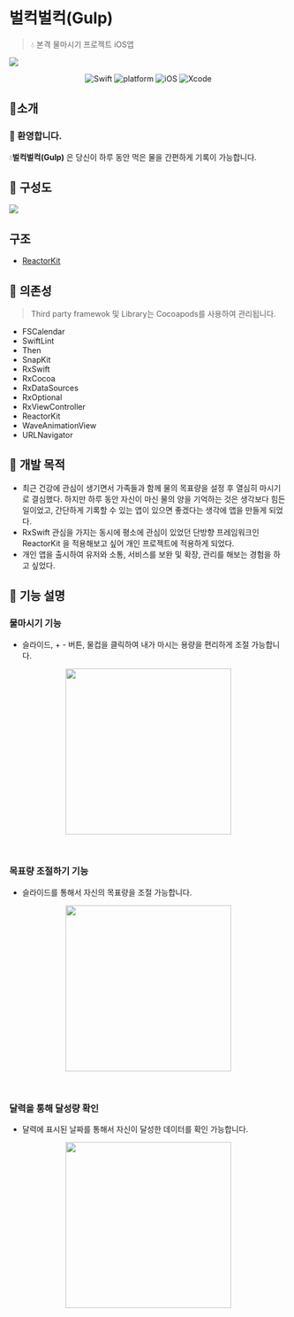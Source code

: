# 벌컥벌컥(Gulp)
> 💧 본격 물마시기 프로젝트 iOS앱

<img src="https://user-images.githubusercontent.com/59601439/115199996-bd370800-a12e-11eb-8f70-bc1ab0a0c97d.PNG">

<p align="center">
  <img alt="Swift" src="https://img.shields.io/badge/Swift-5.2-orange.svg">
  <img alt="platform" src="https://img.shields.io/badge/platform-iOS-lightgrey">
  <img alt="iOS" src="https://img.shields.io/badge/iOS-14.1%2B-yellow">
  <img alt="Xcode" src="https://img.shields.io/badge/xcode-12.5-blue">
</p>

## 📝소개
### 👋 환영합니다.
💧**벌컥벌컥(Gulp)** 은 당신이 하루 동안 먹은 물을 간편하게 기록이 가능합니다.

## 🔎 구성도
<img src="https://user-images.githubusercontent.com/59601439/115507144-b3401100-a2b6-11eb-851f-004131149e61.png">

## 구조
- [ReactorKit](https://github.com/ReactorKit/ReactorKit)

## 📕 의존성
> Third party framewok 및 Library는 Cocoapods를 사용하여 관리됩니다.

- FSCalendar
- SwiftLint
- Then
- SnapKit
- RxSwift
- RxCocoa
- RxDataSources
- RxOptional
- RxViewController
- ReactorKit
- WaveAnimationView
- URLNavigator

## 🏃 개발 목적
- 최근 건강에 관심이 생기면서 가족들과 함께 물의 목표량을 설정 후 열심히 마시기로 결심했다. 하지만 하루 동안 자신이 마신 물의 양을 기억하는 것은 생각보다 힘든 일이었고, 간단하게 기록할 수 있는 앱이 있으면 좋겠다는 생각에 앱을 만들게 되었다.
- RxSwift 관심을 가지는 동시에 평소에 관심이 있었던 단방향 프레임워크인 ReactorKit 을 적용해보고 싶어 개인 프로젝트에 적용하게 되었다.
- 개인 앱을 출시하여 유저와 소통, 서비스를 보완 및 확장, 관리를 해보는 경험을 하고 싶었다.

## 🔫 기능 설명
### 물마시기 기능
- 슬라이드, + - 버튼, 물컵을 클릭하여 내가 마시는 용량을 편리하게 조절 가능합니다.
<p align="center">
<img src="https://user-images.githubusercontent.com/59601439/119791869-2d942e80-bf10-11eb-86a8-93b1774e49a0.GIF" width="300" /> 
</p>
<br>

### 목표량 조절하기 기능
- 슬라이드를 통해서 자신의 목표량을 조절 가능합니다.
<p align="center">
<img src="https://user-images.githubusercontent.com/59601439/119791864-2c630180-bf10-11eb-8e2a-db2b42b6dfb1.GIF" width="300" />
</p>
<br>

### 달력을 통해 달성량 확인
- 달력에 표시된 날짜를 통해서 자신이 달성한 데이터를 확인 가능합니다.
<p align="center">
<img src="https://user-images.githubusercontent.com/59601439/119792036-55839200-bf10-11eb-94e5-f9f41d41e939.PNG" width="300" />
</p>

